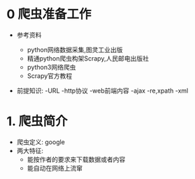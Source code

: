 # 0 爬虫准备工作
- 参考资料
    - python网络数据采集,图灵工业出版
    - 精通python爬虫构架Scrapy,人民邮电出版社
    - python3网络爬虫
    - Scrapy官方教程

- 前提知识:
    -URL
    -http协议
    -web前端内容
    -ajax
    -re,xpath
    -xml
    
# 1. 爬虫简介
- 爬虫定义: google
- 两大特征:
    - 能按作者的要求来下载数据或者内容
    - 能自动在网络上流窜
